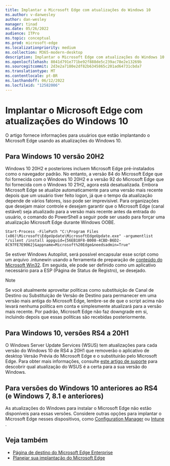 ```yaml
---
title: Implantar o Microsoft Edge com atualizações do Windows 10
ms.author: v-danwesley
author: dan-wesley
manager: tinad
ms.date: 05/26/2022
audience: ITPro
ms.topic: conceptual
ms.prod: microsoft-edge
ms.localizationpriority: medium
ms.collection: M365-modern-desktop
description: Implantar o Microsoft Edge com atualizações do Windows 10
ms.openlocfilehash: 8041d791e771be92f888de5c239ac78e2e13269b
ms.sourcegitcommit: 2d3e2a7180e2df82b6345865c201ad64731cbda7
ms.translationtype: MT
ms.contentlocale: pt-BR
ms.lasthandoff: 06/12/2022
ms.locfileid: "12582006"
---
```

# <a name="deploy-microsoft-edge-with-windows-10-updates"></a>Implantar o Microsoft Edge com atualizações do Windows 10

O artigo fornece informações para usuários que estão implantando o Microsoft Edge usando as atualizações do Windows 10.

## <a name="for-windows-10-release-20h2"></a>Para Windows 10 versão 20H2

Windows 10 20H2 e posteriores incluem Microsoft Edge pré-instalados como o navegador padrão. No entanto, a versão 84 do Microsoft Edge que foi fornecida com o Windows 10 20H2 e a versão 92 do Microsoft Edge que foi fornecida com o Windows 10 21H2, agora está desatualizada. Embora Microsoft Edge se atualize automaticamente para uma versão mais recente depois que um usuário tiver feito logon, já que o tempo da atualização depende de vários fatores, isso pode ser imprevisível. Para organizações que desejam maior controle e desejam garantir que o Microsoft Edge (canal estável) seja atualizado para a versão mais recente antes da entrada do usuário, o comando do PowerShell a seguir pode ser usado para forçar uma atualização Microsoft Edge durante Windows OOBE.

`Start-Process -FilePath "C:\Program Files (x86)\Microsoft\EdgeUpdate\MicrosoftEdgeUpdate.exe" -argumentlist "/silent /install appguid={56EB18F8-B008-4CBD-B6D2-8C97FE7E9062}&appname=Microsoft%20Edge&needsadmin=True"`

Se estiver Windows Autopilot, será possível encapsular esse script como um arquivo \.intunewin usando a ferramenta de preparação de [conteúdo do Microsoft Win32](/mem/intune/apps/apps-win32-prepare). Em seguida, ele pode ser definido como um aplicativo necessário para a ESP (Página de Status de Registro), se desejado.

> [!NOTE]
> Se você atualmente aproveitar políticas como substituição de [](/deployedge/microsoft-edge-update-policies#target-channel-override) Canal de Destino ou [](/deployedge/microsoft-edge-update-policies#targetversionprefix) Substituição de Versão de Destino para permanecer em uma versão mais antiga do Microsoft Edge, lembre-se de que o script acima não levará nenhuma política em conta e simplesmente atualizará para a versão mais recente. Por padrão, Microsoft Edge não faz downgrade em si, incluindo depois que essas políticas são recebidas posteriormente.

## <a name="for-windows-10-releases-rs4-through-20h1"></a>Para Windows 10, versões RS4 a 20H1

O Windows Server Update Services (WSUS) tem atualizações para cada versão do Windows 10 de RS4 a 20H1 que removerão o aplicativo de desktop Versão Prévia do Microsoft Edge e o substituirão pelo Microsoft Edge. Para obter mais informações, consulte [este artigo de suporte](https://support.microsoft.com/topic/update-in-wsus-for-the-new-microsoft-edge-for-windows-10-version-1809-1903-1909-and-2004-october-29-2020-b4980418-4ec4-dee7-3b17-1c6499bd127c) para descobrir qual atualização do WSUS é a certa para a sua versão do Windows.

## <a name="for-windows-10-releases-prior-to-rs4-and-windows-7-81-and-earlier"></a>Para versões do Windows 10 anteriores ao RS4 (e Windows 7, 8.1 e anteriores)

As atualizações do Windows para instalar o Microsoft Edge não estão disponíveis para essas versões. Considere outras opções para implantar o Microsoft Edge nesses dispositivos, como [Configuration Manager](/configmgr/apps/deploy-use/deploy-edge?bc=%2fDeployEdge%2fbreadcrumb%2ftoc.json&toc=%2fDeployEdge%2ftoc.json) ou [Intune ](/intune/apps/apps-windows-edge/?bc=%2fDeployEdge%2fbreadcrumb%2ftoc.json&toc=%2fDeployEdge%2ftoc.json).

## <a name="see-also"></a>Veja também

- [Página de destino do Microsoft Edge Enterprise](https://aka.ms/EdgeEnterprise)
- [Planejar sua implantação do Microsoft Edge](deploy-edge-plan-deployment.md)

